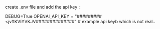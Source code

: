 create .env file and add the api key :

DEBUG=True
OPENAI_API_KEY = "#########<jv#KVIYVKJV##############" # example api keyb which is not real..  
